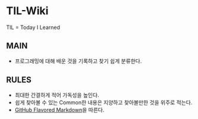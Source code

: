# TIL-Wiki
TIL = Today I Learned

## MAIN
- 프로그래밍에 대해 배운 것을 기록하고 찾기 쉽게 분류한다.


## RULES
- 최대한 간결하게 적어 가독성을 높인다.
- 쉽게 찾아볼 수 있는 Common한 내용은 지양하고 찾아볼만한 것을 위주로 적는다.
- [GitHub Flavored Markdown](https://guides.github.com/features/mastering-markdown/)을 따른다.
